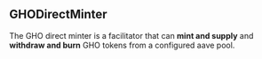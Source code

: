## GHODirectMinter

The GHO direct minter is a facilitator that can **mint and supply** and **withdraw and burn** GHO tokens from a configured aave pool.
